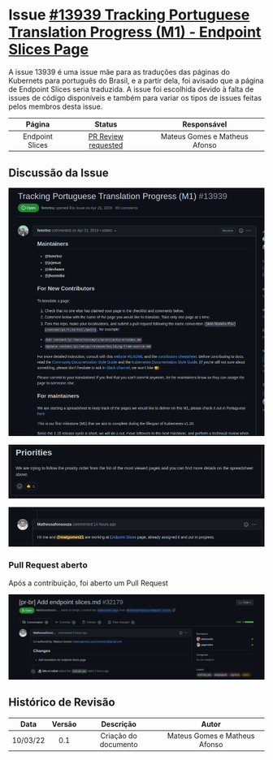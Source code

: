 # Issue [#13939 Tracking Portuguese Translation Progress (M1) - Endpoint Slices Page](https://github.com/kubernetes/website/issues/13939)

A issue 13939 é uma issue mãe para as traduções das páginas do Kubernets para português do Brasil, e a partir dela, foi avisado que a página de Endpoint Slices seria traduzida. A issue foi escolhida devido à falta de issues de código disponíveis e também para variar os tipos de issues feitas pelos membros desta issue.

|     Página     |                              Status                               |           Responsável            |
| :------------: | :---------------------------------------------------------------: | :------------------------------: |
| Endpoint Slices | [PR Review requested](https://github.com/kubernetes/website/pull/32179) | Mateus Gomes e Matheus Afonso |

## Discussão da Issue

![Issue Description 1](../../../assets/sprint3/issue13939_endpoint_slices/issue_1.png)

![Issue Description 2](../../../assets/sprint3/issue13939_endpoint_slices/issue_2.png)

![Issue Assign](../../../assets/sprint3/issue13939_endpoint_slices/issue_3.png)

### Pull Request aberto

Após a contribuição, foi aberto um Pull Request

![PR Opened](../../../assets/sprint3/issue13939_endpoint_slices/PR_opened.png)

## Histórico de Revisão

|   Data   | Versão |      Descrição       |      Autor       |
| :------: | :----: | :------------------: | :--------------: |
| 10/03/22 |  0.1   | Criação do documento | Mateus Gomes e Matheus Afonso |
